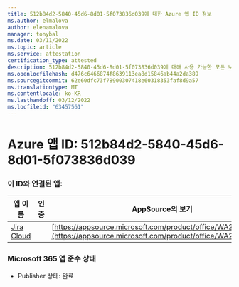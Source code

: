 ```yaml
---
title: 512b84d2-5840-45d6-8d01-5f073836d039에 대한 Azure 앱 ID 정보
ms.author: elmalova
author: elenamalova
manager: tonybal
ms.date: 03/11/2022
ms.topic: article
ms.service: attestation
certification_type: attested
description: 512b84d2-5840-45d6-8d01-5f073836d039에 대해 사용 가능한 모든 보안 및 규정 준수 정보입니다.
ms.openlocfilehash: d476c6466874f8639113ea8d15846ab44a2da389
ms.sourcegitcommit: 62e60dfc73f78900307418e60318353faf8d9a57
ms.translationtype: MT
ms.contentlocale: ko-KR
ms.lasthandoff: 03/12/2022
ms.locfileid: "63457561"
---
```

# <a name="azure-app-id-512b84d2-5840-45d6-8d01-5f073836d039"></a>Azure 앱 ID: 512b84d2-5840-45d6-8d01-5f073836d039


### <a name="apps-associated-with-this-id"></a>이 ID와 연결된 앱:
| **앱 이름** | **인증** | **AppSource의 보기** |
|--------------|---------------|-----------------------|
| [Jira Cloud](../forward/WA200002140) |  | [https://appsource.microsoft.com/product/office/WA200002140](https://appsource.microsoft.com/product/office/WA200002140) |

### <a name="microsoft-365-app-compliance-status"></a>Microsoft 365 앱 준수 상태
- Publisher 상태: 완료
